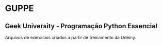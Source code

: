 # GUPPE
## Geek University - Programação Python Essencial
Arquivos de exercícios criados a partir de treinamento da Udemy.